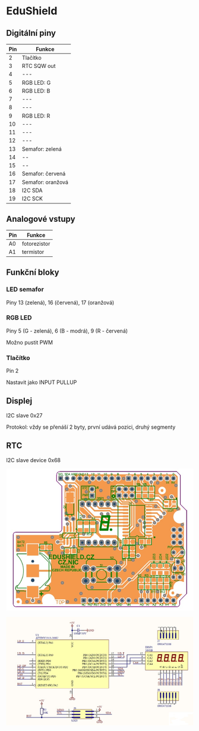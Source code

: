 # EduShield

## Digitální piny

| Pin | Funkce   |
| --- | --- |
| 2   | Tlačítko |
| 3   | RTC SQW out |
| 4   | --- |
| 5   | RGB LED: G |
| 6   | RGB LED: B |
| 7   | --- |
| 8   | --- |
| 9   | RGB LED: R |
| 10   | --- |
| 11   | --- |
| 12   | --- |
| 13 | Semafor: zelená |
| 14 | -- |
| 15 | -- |
| 16 | Semafor: červená |
| 17 | Semafor: oranžová |
| 18 | I2C SDA |
| 19 | I2C SCK |


## Analogové vstupy

| Pin | Funkce   |
| --- | --- |
| A0  | fotorezistor |
| A1  | termistor |

## Funkční bloky

### LED semafor
  Piny 13 (zelená), 16 (červená), 17 (oranžová)

### RGB LED  
  Piny 5 (G - zelená), 6 (B - modrá), 9 (R - červená)

  Možno pustit PWM

### Tlačítko
  Pin 2
  
  Nastavit jako INPUT PULLUP  

## Displej
  I2C slave 0x27
  
  Protokol: vždy se přenáší 2 byty, první udává pozici, druhý segmenty

## RTC
  I2C slave device 0x68


![EduShield](../../../docs/edushield.jpg)

![Schéma](../../../docs/ATtiny+display.jpg)
